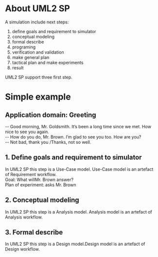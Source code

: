 # About UML2 SP
A simulation include next steps:
1. define goals and requirement to simulator
2. conceptual modeling
3. formal describe
4. programing
5. verification and validation
6. make general plan
7. tactical plan and make experiments
8. result

UML2 SP support three first step.

# Simple example
## Application domain: Greeting
-- Good morning, Mr. Goldsmith. It’s been a long time since we met. How nice to see you again.<br/>
-- How do you do, Mr. Brown. I’m glad to see you too. How are you?<br/>
-- Not bad, thank you /Thanks, not so well.

## 1. Define goals and requirement to simulator
In UML2 SP this step is a Use-Case model. Use-Case model is an artefact of Requirement workflow.<br/>
Goal: What willMr. Brown answer?<br/>
Plan of experiment: asks Mr. Brown


## 2. Conceptual modeling
In UML2 SP this step is a Analysis model. Analysis model is an artefact of Analysis workflow.

## 3. Formal describe
In UML2 SP this step is a Design model.Design model is an artefact of Design workflow.
